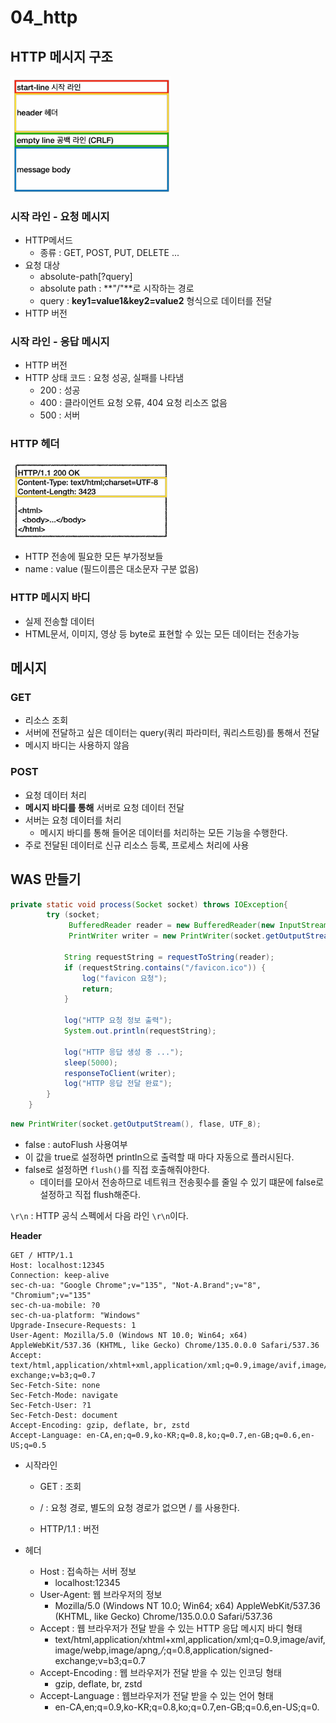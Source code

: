 # 04_http



## HTTP 메시지 구조

<img src="./04_http.assets/image-20250505230615443.png" alt="image-20250505230615443" style="zoom:67%;" />

### 시작 라인 - 요청 메시지 

- HTTP메서드
  - 종류 : GET, POST, PUT, DELETE ...
- 요청 대상
  - absolute-path[?query]
  - absolute path : **"/"**로 시작하는 경로
  - query : **key1=value1&key2=value2** 형식으로 데이터를 전달
- HTTP 버전



### 시작 라인 - 응답 메시지

- HTTP 버전
- HTTP 상태 코드 : 요청 성공, 실패를 나타냄
  - 200 : 성공
  - 400 : 클라이언트 요청 오류, 404 요청 리소즈 없음
  - 500 : 서버

### HTTP 헤더

<img src="./04_http.assets/image-20250505231318518.png" alt="image-20250505231318518" style="zoom:67%;" />

- HTTP 전송에 필요한 모든 부가정보들
- name : value (필드이름은 대소문자 구분 없음)



### HTTP 메시지 바디

- 실제 전송할 데이터
- HTML문서, 이미지, 영상 등 byte로 표현할 수 있는 모든 데이터는 전송가능



## 메시지 

### GET

- 리소스 조회
- 서버에 전달하고 싶은 데이터는 query(쿼리 파라미터, 쿼리스트링)를 통해서 전달
- 메시지 바디는 사용하지 않음



### POST

- 요청 데이터 처리
- **메시지 바디를 통해** 서버로 요청 데이터 전달
- 서버는 요청 데이터를 처리
  - 메시지 바디를 통해 들어온 데이터를 처리하는 모든 기능을 수행한다.
- 주로 전달된 데이터로 신규 리소스 등록, 프로세스 처리에 사용



## WAS 만들기

```java
private static void process(Socket socket) throws IOException{
        try (socket;
             BufferedReader reader = new BufferedReader(new InputStreamReader(socket.getInputStream(), UTF_8));
             PrintWriter writer = new PrintWriter(socket.getOutputStream(), false, UTF_8);) {

            String requestString = requestToString(reader);
            if (requestString.contains("/favicon.ico")) {
                log("favicon 요청");
                return;
            }

            log("HTTP 요청 정보 출력");
            System.out.println(requestString);

            log("HTTP 응답 생성 중 ...");
            sleep(5000);
            responseToClient(writer);
            log("HTTP 응답 전달 완료");
        }
    }
```



```java
new PrintWriter(socket.getOutputStream(), flase, UTF_8);
```

- false : autoFlush 사용여부
- 이 값을 true로 설정하면 println으로 출력할 때 마다 자동으로 플러시된다.
- false로 설정하면 `flush()`를 직접 호출해줘야한다.
  - 데이터를 모아서 전송하므로 네트워크 전송횟수를 줄일 수 있기 떄문에 false로 설정하고 직접 flush해준다.

`\r\n` : HTTP 공식 스펙에서 다음 라인 `\r\n`이다. 



**Header**

```
GET / HTTP/1.1
Host: localhost:12345
Connection: keep-alive
sec-ch-ua: "Google Chrome";v="135", "Not-A.Brand";v="8", "Chromium";v="135"
sec-ch-ua-mobile: ?0
sec-ch-ua-platform: "Windows"
Upgrade-Insecure-Requests: 1
User-Agent: Mozilla/5.0 (Windows NT 10.0; Win64; x64) AppleWebKit/537.36 (KHTML, like Gecko) Chrome/135.0.0.0 Safari/537.36
Accept: text/html,application/xhtml+xml,application/xml;q=0.9,image/avif,image/webp,image/apng,*/*;q=0.8,application/signed-exchange;v=b3;q=0.7
Sec-Fetch-Site: none
Sec-Fetch-Mode: navigate
Sec-Fetch-User: ?1
Sec-Fetch-Dest: document
Accept-Encoding: gzip, deflate, br, zstd
Accept-Language: en-CA,en;q=0.9,ko-KR;q=0.8,ko;q=0.7,en-GB;q=0.6,en-US;q=0.5
```

- 시작라인

  - GET : 조회

  - / : 요청 경로, 별도의 요청 경로가 없으면 / 를 사용한다. 

  - HTTP/1.1 : 버전

    

- 헤더

  - Host : 접속하는 서버 정보
    - localhost:12345
  - User-Agent: 웹 브라우저의 정보
    - Mozilla/5.0 (Windows NT 10.0; Win64; x64) AppleWebKit/537.36 (KHTML, like Gecko) Chrome/135.0.0.0 Safari/537.36
  - Accept : 웹 브라우저가 전달 받을 수 있는 HTTP 응답 메시지 바디 형태
    - text/html,application/xhtml+xml,application/xml;q=0.9,image/avif,image/webp,image/apng,*/*;q=0.8,application/signed-exchange;v=b3;q=0.7
  - Accept-Encoding : 웹 브라우저가 전달 받을 수 있는 인코딩 형태
    - gzip, deflate, br, zstd
  - Accept-Language : 웹브라우저가 전달 받을 수 있는 언어 형태
    - en-CA,en;q=0.9,ko-KR;q=0.8,ko;q=0.7,en-GB;q=0.6,en-US;q=0.
